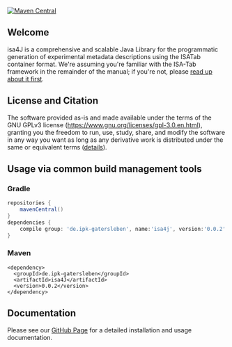 [![Maven Central](https://img.shields.io/maven-central/v/de.ipk-gatersleben/isa4J.svg?label=Maven%20Central)](https://search.maven.org/search?q=g:%22de.ipk-gatersleben%22%20AND%20a:%22isa4J%22)

## Welcome
isa4J is a comprehensive and scalable Java Library for the programmatic generation of experimental metadata descriptions using the ISATab container format.
We're assuming you're familiar with the ISA-Tab framework in the remainder of the manual; if you're not, please [read up about it first](https://isa-specs.readthedocs.io/en/latest/).

## License and Citation
The software provided as-is and made available under the terms of the GNU GPLv3 license (https://www.gnu.org/licenses/gpl-3.0.en.html), granting you the freedom to run, use, study, share, and modify the software in any way you want as long as any derivative work is distributed under the same or equivalent terms ([details](https://en.wikipedia.org/wiki/GNU_General_Public_License#Terms_and_conditions)).
<!-- If you're referring to isa4J in a scientific publication, we'd be grateful if you could cite our paper: -->

<!-- > Citation forthcoming -->

## Usage via common build management tools

### Gradle

```groovy
repositories {
	mavenCentral()
}    
dependencies {
	compile group: 'de.ipk-gatersleben', name:'isa4j', version:'0.0.2'
}

```

### Maven
```
<dependency>
  <groupId>de.ipk-gatersleben</groupId>
  <artifactId>isa4J</artifactId>
  <version>0.0.2</version>
</dependency>
```

## Documentation
Please see our [GitHub Page](https://ipk-bit.github.io/isa4J) for a detailed installation and usage documentation.
